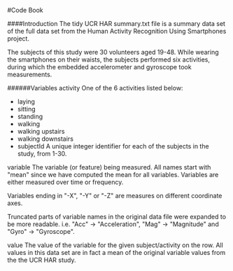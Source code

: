 #Code Book

####Introduction
The tidy UCR HAR summary.txt file is a summary data set of the full data set from the Human Activity Recognition Using Smartphones project.

The subjects of this study were 30 volunteers aged 19-48. While wearing the smartphones on their waists, the subjects performed six activities, during which the embedded accelerometer and gyroscope took measurements.

######Variables
activity One of the 6 activities listed below:
* laying
* sitting
* standing
* walking
* walking upstairs
* walking downstairs
* subjectId A unique integer identifier for each of the subjects in the study, from 1-30.

variable The variable (or feature) being measured. All names start with "mean" since we have computed the mean for all variables. Variables are either measured over time or frequency.

Variables ending in "-X", "-Y" or "-Z" are measures on different coordinate axes.

Truncated parts of variable names in the original data file were expanded to be more readable. i.e. "Acc" -> "Acceleration", "Mag" -> "Magnitude" and "Gyro" -> "Gyroscope".

value The value of the variable for the given subject/activity on the row. All values in this data set are in fact a mean of the original variable values from the the UCR HAR study.
